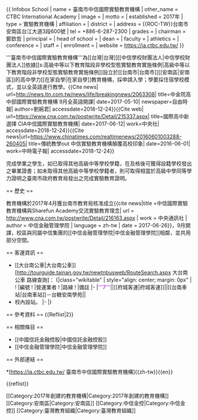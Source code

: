 {{ Infobox School
| name           = 臺南市中信國際實驗教育機構
| other_name     = CTBC International Academy
| image          =
| motto          = 
| established    = 2017年
| type           = 實驗教育機構
| affiliation    = 
| district       = 
| address        = {{ROC-TW}}台南市安南區台江大道3段600號
| tel            = +886-6-287-2300
| grades         =
| chairman       = 鄭欽哲
| principal      = 
| head of school = 
| dean           = 
| faculty        =
| athletics      = 
| conference     =
| staff          =
| enrollment     =
| website        = https://ia.ctbc.edu.tw/
}}

'''臺南市中信國際實驗教育機構'''為[[台灣|台灣]][[中信學校財團法人|中信學校財團法人]]依據[[s:高級中等以下教育階段非學校型態實驗教育實施條例|高級中等以下教育階段非學校型態實驗教育實施條例]]設立於[[台南市|台南市]][[安南區|安南區]]的高中學力[[在家自學|在家自學]]教育機構，採申請入學；學要採住宿學校模式，並以全英語進行教學。<ref>{{Cite news| url=http://news.ltn.com.tw/news/life/breakingnews/2063308| title=中金院高中部國際實驗教育機構 9月全英語開課| date=2017-05-10| newspaper=自由時報| author=劉婉君| accessdate=2018-12-24}}</ref><ref>{{Cite web| url=https://www.cna.com.tw/postwrite/Detail/215337.aspx| title=國際高中新選擇 CIA中信國際實驗教育機構| date=2017-06-12| work=中央社| accessdate=2018-12-24}}</ref><ref>{{Cite news|url=https://www.chinatimes.com/realtimenews/20160601003288-260405| title=傳統教學out 中信實驗教育機構顛覆高校印象| date=2016-06-01| work=中時電子報| accessdate=2018-12-24}}</ref>

完成學業之學生，如已取得其他高級中等學校學籍，在及格後可獲得設籍學校發出之畢業證書；如未取得其他高級中等學校學籍者，則可取得相當於高級中學同等學力證明之臺南市政府教育局發出之完成實驗教育證明。

== 歷史 ==

教育機構於2017年4月獲台南市教育局核准成立<ref>{{cite news|title =中信國際實驗教育機構與Sharefun Academy交流實驗教育理念| url = http://www.cna.com.tw/postwrite/Detail/216163.aspx | work = 中央通訊社 | author =  中信金融管理學院 | language = zh-tw | date = 2017-06-26}}</ref>，9月開課，校區與同屬中信集團的[[中信金融管理學院|中信金融管理學院]]相鄰，並共用部分空間。

== 客運資訊 ==
* [[大台南公車|大台南公車]]<ref name="大台南公車">[http://tourguide.tainan.gov.tw/newtnbusweb/RouteSearch.aspx 大台南公車 路線查詢]</ref>：
{|class="wikitable" | style="align: center; margin: 0px" |
! |編號
! |營運業者
! |路線
! |備註
|-
|<font color=#9900FF>'''7'''</font>||[[府城客運|府城客運]]||[[台南車站|台南車站]]－台糖安南學苑||
* 校內設站。
|-
|}

== 參考資料 ==
{{Reflist|2}}

== 相關條目 ==

* [[中國信託金融控股|中國信託金融控股]]
* [[中信金融管理學院|中信金融管理學院]]

== 外部連結 ==

*[https://ia.ctbc.edu.tw/ 臺南市中信國際實驗教育機構]{{zh-tw}}{{en}}

{{reflist}}

[[Category:2017年創建的教育機構|Category:2017年創建的教育機構]]
[[Category:安南區|Category:安南區]]
[[Category:中信金控|Category:中信金控]]
[[Category:臺灣教育組織|Category:臺灣教育組織]]